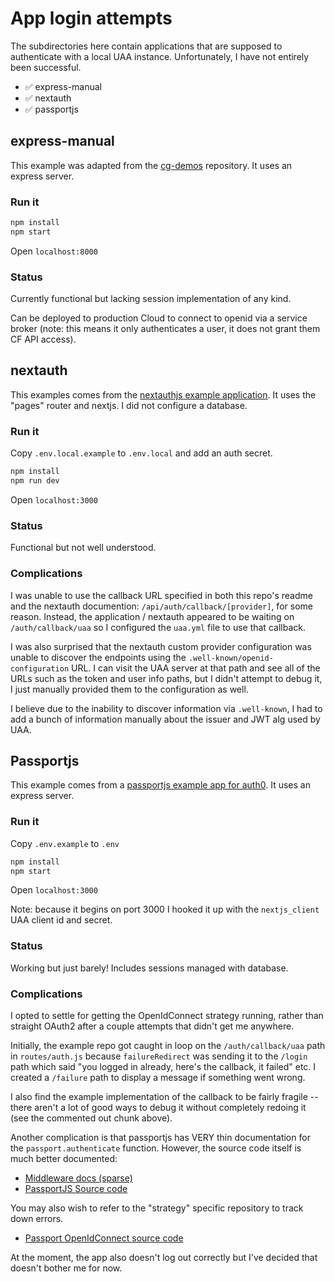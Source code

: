 # App login attempts

The subdirectories here contain applications that are supposed to authenticate with a local UAA instance. Unfortunately, I have not entirely been successful.

- :white_check_mark: express-manual
- :white_check_mark: nextauth
- :white_check_mark: passportjs

## express-manual

This example was adapted from the [cg-demos](https://github.com/cloud-gov/cg-demos/tree/master/cg-identity) repository. It uses an express server.

### Run it

```bash
npm install
npm start
```

Open `localhost:8000`

### Status

Currently functional but lacking session implementation of any kind.

Can be deployed to production Cloud to connect to openid via a service broker (note: this means it only authenticates a user, it does not grant them CF API access).

## nextauth

This examples comes from the [nextauthjs example application](https://github.com/nextauthjs/next-auth-example). It uses the "pages" router and nextjs. I did not configure a database.

### Run it

Copy `.env.local.example` to `.env.local` and add an auth secret.

```bash
npm install
npm run dev
```

Open `localhost:3000`

### Status

Functional but not well understood.

### Complications

I was unable to use the callback URL specified in both this repo's readme and the nextauth documention: `/api/auth/callback/[provider]`, for some reason. Instead, the application / nextauth appeared to be waiting on `/auth/callback/uaa` so I configured the `uaa.yml` file to use that callback.

I was also surprised that the nextauth custom provider configuration was unable to discover the endpoints using the `.well-known/openid-configuration` URL. I can visit the UAA server at that path and see all of the URLs such as the token and user info paths, but I didn't attempt to debug it, I just manually provided them to the configuration as well.

I believe due to the inability to discover information via `.well-known`, I had to add a bunch of information manually about the issuer and JWT alg used by UAA.

## Passportjs

This example comes from a [passportjs example app for auth0](https://github.com/passport/todos-express-auth0/tree/main). It uses an express server.

### Run it

Copy `.env.example` to `.env`

```bash
npm install
npm start
```

Open `localhost:3000`

Note: because it begins on port 3000 I hooked it up with the `nextjs_client` UAA client id and secret.

### Status

Working but just barely! Includes sessions managed with database.

### Complications

I opted to settle for getting the OpenIdConnect strategy running, rather than straight OAuth2 after a couple attempts that didn't get me anywhere.

Initially, the example repo got caught in loop on the `/auth/callback/uaa` path in `routes/auth.js` because `failureRedirect` was sending it to the `/login` path which said "you logged in already, here's the callback, it failed" etc.  I created a `/failure` path to display a message if something went wrong.

I also find the example implementation of the callback to be fairly fragile -- there aren't a lot of good ways to debug it without completely redoing it (see the commented out chunk above).

Another complication is that passportjs has VERY thin documentation for the `passport.authenticate` function. However, the source code itself is much better documented:

- [Middleware docs (sparse)](https://www.passportjs.org/concepts/authentication/middleware/)
- [PassportJS Source code](https://github.com/jaredhanson/passport/blob/master/lib/authenticator.js#L135)

You may also wish to refer to the "strategy" specific repository to track down errors.

- [Passport OpenIdConnect source code](https://github.com/jaredhanson/passport-openidconnect/blob/master/lib/strategy.js#L27)

At the moment, the app also doesn't log out correctly but I've decided that doesn't bother me for now.
